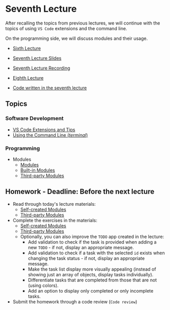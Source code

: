 # Seventh Lecture

After recalling the topics from previous lectures, we will continue with the topics of using `VS Code` extensions and the command line.

On the programming side, we will discuss modules and their usage.

- [Sixth Lecture](../Lesson-06/README.md)
- [Seventh Lecture Slides](Slides.md)
- [Seventh Lecture Recording]()
- [Eighth Lecture](../Lesson-08/README.md)

- [Code written in the seventh lecture]()

## Topics

### Software Development

- [VS Code Extensions and Tips](../../../Software-Development/Topics/VSCode-Tips/README.md)
- [Using the Command Line (_terminal_)](../../../Software-Development/Topics/Command-Line/README.md)

### Programming

- Modules
  - [Modules](../../../Programming-Basics/Topics/Modules/README.md)
  - [Built-in Modules](../../../Programming-Basics/Topics/Modules-Built-In/README.md)
  - [Third-party Modules](../../../Programming-Basics/Topics/Modules-Third-Party/README.md)

## Homework - Deadline: Before the next lecture

- Read through today's lecture materials:
  - [Self-created Modules](../../../Programming-Basics/Topics/Modules/README.md)
  - [Third-party Modules](../../../Programming-Basics/Topics/Modules-Third-Party/README.md)
- Complete the exercises in the materials:
  - [Self-created Modules](../../../Programming-Basics/Topics/Modules/README.md)
  - [Third-party Modules](../../../Programming-Basics/Topics/Modules-Third-Party/README.md)
  - Optionally, you can also improve the `TODO` app created in the lecture:
    - Add validation to check if the task is provided when adding a new `TODO` - if not, display an appropriate message.
    - Add validation to check if a task with the selected `id` exists when changing the task status - if not, display an appropriate message.
    - Make the task list display more visually appealing (instead of showing just an array of objects, display tasks individually).
    - Differentiate tasks that are completed from those that are not (using colors).
    - Add an option to display only completed or only incomplete tasks.
- Submit the homework through a code review (`Code review`)

